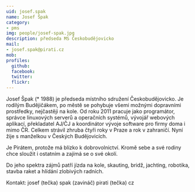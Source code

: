 ```yaml
---
uid: josef.spak
name: Josef Špak
category:
- pms
img: people/josef-spak.jpg
description: předseda MS Českobudějovicko
mail:
- josef.spak@pirati.cz
mob:			  
profiles:
  github:                 
  facebook: 		  
  twitter: 		  
  flickr:     		  
---
```

Josef Špak (* 1988) je předseda místního sdružení Českobudějovicko. Je rodilým Budějičákem, po městě se pohybuje všemi možnými dopravními prostředky, nejčastěji na kole. Od roku 2011 pracuje jako programátor, správce linuxových serverů a operačních systémů, vývojář webových aplikací, překladatel AJ/ČJ a koordinátor vývoje software pro firmy doma i mimo ČR. Celkem strávil zhruba čtyři roky v Praze a rok v zahraničí. Nyní žije s manželkou v Českých Budějovicích.

Je Pirátem, protože má blízko k dobrovolnictví. Kromě sebe a své rodiny chce sloužit i ostatním a zajímá se o své okolí.

Do jeho spektra zájmů patří jízda na kole, skauting, bridž, jachting, robotika, stavba raket a hlídání zlobivých radních.

Kontakt: josef (tečka) spak (zavináč) pirati (tečka) cz